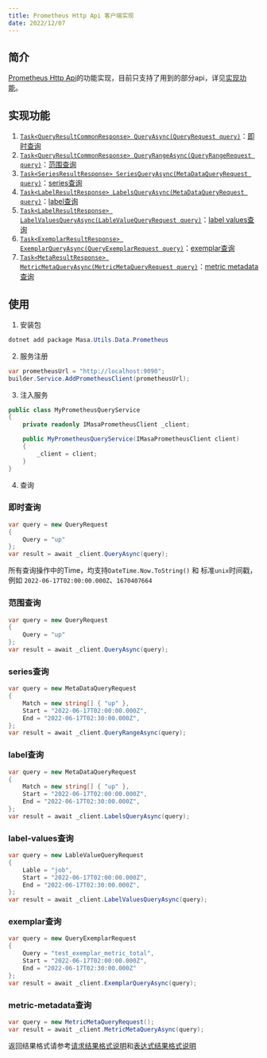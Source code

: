 ```yaml
---
title: Prometheus Http Api 客户端实现
date: 2022/12/07
---
```


## 简介

[Prometheus Http Api](https://prometheus.io/docs/prometheus/latest/querying/api/)的功能实现，目前只支持了用到的部分api，详见[实现功能](#实现功能)。

## 实现功能

1. [`Task<QueryResultCommonResponse> QueryAsync(QueryRequest query)`](#即时查询)：[即时查询](https://prometheus.io/docs/prometheus/latest/querying/api/#instant-queries)
2. [`Task<QueryResultCommonResponse> QueryRangeAsync(QueryRangeRequest query)`](#范围查询)：[范围查询](https://prometheus.io/docs/prometheus/latest/querying/api/#range-queries)
3. [`Task<SeriesResultResponse> SeriesQueryAsync(MetaDataQueryRequest query)`](#series查询)：[series查询](https://prometheus.io/docs/prometheus/latest/querying/api/#querying-metadata)
4. [`Task<LabelResultResponse> LabelsQueryAsync(MetaDataQueryRequest query)`](#label查询)：[label查询](https://prometheus.io/docs/prometheus/latest/querying/api/#getting-label-names)
5. [`Task<LabelResultResponse> LabelValuesQueryAsync(LableValueQueryRequest query)`](#label-values查询)：[label values查询](https://prometheus.io/docs/prometheus/latest/querying/api/#querying-label-values)
6. [`Task<ExemplarResultResponse> ExemplarQueryAsync(QueryExemplarRequest query)`](#exemplar查询)：[exemplar查询](https://prometheus.io/docs/prometheus/latest/querying/api/#querying-exemplars)
7. [`Task<MetaResultResponse> MetricMetaQueryAsync(MetricMetaQueryRequest query)`](#metric-metadata查询)：[metric metadata查询](https://prometheus.io/docs/prometheus/latest/querying/api/#querying-target-metadata)

## 使用

1. 安装包

``` C#
dotnet add package Masa.Utils.Data.Prometheus
```

2. 服务注册

``` C#
var prometheusUrl = "http://localhost:9090";
builder.Service.AddPrometheusClient(prometheusUrl);
```

3. 注入服务

``` C#
public class MyPrometheusQueryService
{
    private readonly IMasaPrometheusClient _client;

    public MyPrometheusQueryService(IMasaPrometheusClient client)
    {
        _client = client;
    }
}
```

4. 查询

### 即时查询

``` C#
var query = new QueryRequest
{
    Query = "up"
};
var result = await _client.QueryAsync(query);
```

所有查询操作中的Time，均支持`DateTime.Now.ToString()` 和 标准`unix`时间戳，例如 `2022-06-17T02:00:00.000Z`、`1670407664`

### 范围查询

``` C#
var query = new QueryRequest
{
    Query = "up"
};
var result = await _client.QueryAsync(query);
```

### series查询

``` C#
var query = new MetaDataQueryRequest
{
    Match = new string[] { "up" },
    Start = "2022-06-17T02:00:00.000Z",
    End = "2022-06-17T02:30:00.000Z",
};
var result = await _client.QueryRangeAsync(query);
```

### label查询

``` C#
var query = new MetaDataQueryRequest
{
    Match = new string[] { "up" },
    Start = "2022-06-17T02:00:00.000Z",
    End = "2022-06-17T02:30:00.000Z",
};
var result = await _client.LabelsQueryAsync(query);
```

### label-values查询

``` C#
var query = new LableValueQueryRequest
{
    Lable = "job",
    Start = "2022-06-17T02:00:00.000Z",
    End = "2022-06-17T02:30:00.000Z",
};
var result = await _client.LabelValuesQueryAsync(query);
```

### exemplar查询

``` C#
var query = new QueryExemplarRequest
{
    Query = "test_exemplar_metric_total",
    Start = "2022-06-17T02:00:00.000Z",
    End = "2022-06-17T02:30:00.000Z"
};
var result = await _client.ExemplarQueryAsync(query);
```

### metric-metadata查询

``` C#
var query = new MetricMetaQueryRequest();
var result = await _client.MetricMetaQueryAsync(query);
```

返回结果格式请参考[请求结果格式说明](https://prometheus.io/docs/prometheus/latest/querying/api/#format-overview)和[表达式结果格式说明](https://prometheus.io/docs/prometheus/latest/querying/api/#expression-query-result-formats)
